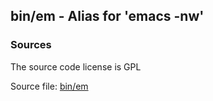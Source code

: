 ## bin/em - Alias for 'emacs -nw'


### Sources
<a href="#sources"></a>
The source code license is GPL

Source file: [bin/em](/bin/em)

